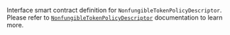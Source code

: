 Interface smart contract definition for `NonfungibleTokenPolicyDescriptor`. Please refer to [`NonfungibleTokenPolicyDescriptor`](../NonfungibleTokenPolicyDescriptor.md) documentation to learn more.






